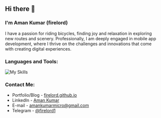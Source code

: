 ## Hi there 👋
### I'm **Aman Kumar** (firelord)

I have a passion for riding bicycles, finding joy and relaxation in exploring new routes and scenery. Professionally, I am deeply engaged in mobile app development, where I thrive on the challenges and innovations that come with creating digital experiences. 

### Languages and Tools:
![My Skills](https://skillicons.dev/icons?i=swift,kotlin,androidstudio,apple,py,firebase,mongodb,mysql,postman,vscode,figma,bootstrap,html,css,jenkins)

### Contact Me:
- Portfolio/Blog - [firelord.github.io](https://firelord.github.io/)
- LinkedIn - [Aman Kumar](https://www.linkedin.com/in/amankumar035/)
- E-mail - [amankumarmicro@gmail.com](mailto:amankumarmicro@gmail.com?Subject=Hello)
- Telegram - [@firelord1](https://t.me/firelord1)